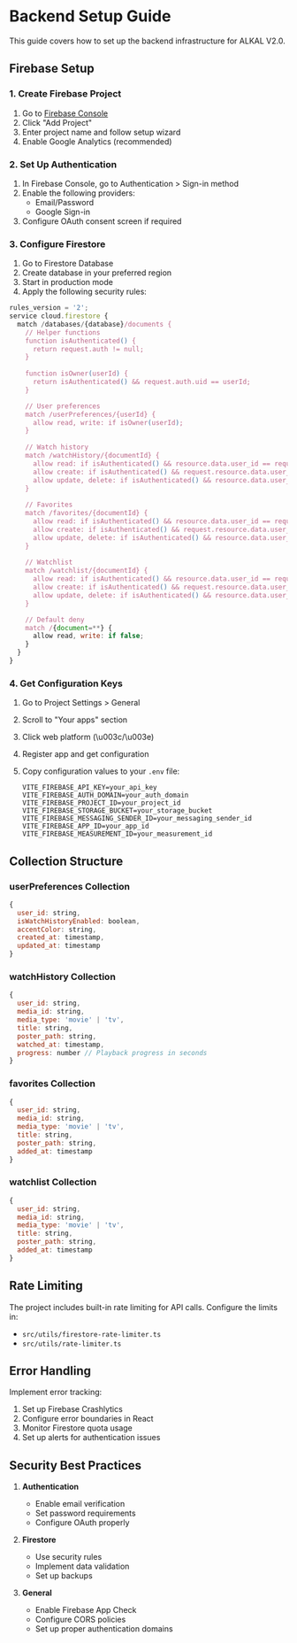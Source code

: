 # Backend Setup Guide

This guide covers how to set up the backend infrastructure for ALKAL V2.0.

## Firebase Setup

### 1. Create Firebase Project

1. Go to [Firebase Console](https://console.firebase.google.com/)
2. Click "Add Project"
3. Enter project name and follow setup wizard
4. Enable Google Analytics (recommended)

### 2. Set Up Authentication

1. In Firebase Console, go to Authentication > Sign-in method
2. Enable the following providers:
   - Email/Password
   - Google Sign-in
3. Configure OAuth consent screen if required

### 3. Configure Firestore

1. Go to Firestore Database
2. Create database in your preferred region
3. Start in production mode
4. Apply the following security rules:

```javascript
rules_version = '2';
service cloud.firestore {
  match /databases/{database}/documents {
    // Helper functions
    function isAuthenticated() {
      return request.auth != null;
    }
    
    function isOwner(userId) {
      return isAuthenticated() && request.auth.uid == userId;
    }

    // User preferences
    match /userPreferences/{userId} {
      allow read, write: if isOwner(userId);
    }
    
    // Watch history
    match /watchHistory/{documentId} {
      allow read: if isAuthenticated() && resource.data.user_id == request.auth.uid;
      allow create: if isAuthenticated() && request.resource.data.user_id == request.auth.uid;
      allow update, delete: if isAuthenticated() && resource.data.user_id == request.auth.uid;
    }
    
    // Favorites
    match /favorites/{documentId} {
      allow read: if isAuthenticated() && resource.data.user_id == request.auth.uid;
      allow create: if isAuthenticated() && request.resource.data.user_id == request.auth.uid;
      allow update, delete: if isAuthenticated() && resource.data.user_id == request.auth.uid;
    }
    
    // Watchlist
    match /watchlist/{documentId} {
      allow read: if isAuthenticated() && resource.data.user_id == request.auth.uid;
      allow create: if isAuthenticated() && request.resource.data.user_id == request.auth.uid;
      allow update, delete: if isAuthenticated() && resource.data.user_id == request.auth.uid;
    }

    // Default deny
    match /{document=**} {
      allow read, write: if false;
    }
  }
}
```

### 4. Get Configuration Keys

1. Go to Project Settings > General
2. Scroll to "Your apps" section
3. Click web platform (\u003c/\u003e)
4. Register app and get configuration
5. Copy configuration values to your `.env` file:

   ```env
   VITE_FIREBASE_API_KEY=your_api_key
   VITE_FIREBASE_AUTH_DOMAIN=your_auth_domain
   VITE_FIREBASE_PROJECT_ID=your_project_id
   VITE_FIREBASE_STORAGE_BUCKET=your_storage_bucket
   VITE_FIREBASE_MESSAGING_SENDER_ID=your_messaging_sender_id
   VITE_FIREBASE_APP_ID=your_app_id
   VITE_FIREBASE_MEASUREMENT_ID=your_measurement_id
   ```

## Collection Structure

### userPreferences Collection

```javascript
{
  user_id: string,
  isWatchHistoryEnabled: boolean,
  accentColor: string,
  created_at: timestamp,
  updated_at: timestamp
}
```

### watchHistory Collection

```javascript
{
  user_id: string,
  media_id: string,
  media_type: 'movie' | 'tv',
  title: string,
  poster_path: string,
  watched_at: timestamp,
  progress: number // Playback progress in seconds
}
```

### favorites Collection

```javascript
{
  user_id: string,
  media_id: string,
  media_type: 'movie' | 'tv',
  title: string,
  poster_path: string,
  added_at: timestamp
}
```

### watchlist Collection

```javascript
{
  user_id: string,
  media_id: string,
  media_type: 'movie' | 'tv',
  title: string,
  poster_path: string,
  added_at: timestamp
}
```

## Rate Limiting

The project includes built-in rate limiting for API calls. Configure the limits in:

- `src/utils/firestore-rate-limiter.ts`
- `src/utils/rate-limiter.ts`

## Error Handling

Implement error tracking:

1. Set up Firebase Crashlytics
2. Configure error boundaries in React
3. Monitor Firestore quota usage
4. Set up alerts for authentication issues

## Security Best Practices

1. **Authentication**
   - Enable email verification
   - Set password requirements
   - Configure OAuth properly

2. **Firestore**
   - Use security rules
   - Implement data validation
   - Set up backups

3. **General**
   - Enable Firebase App Check
   - Configure CORS policies
   - Set up proper authentication domains
